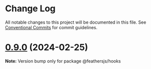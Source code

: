 # Change Log

All notable changes to this project will be documented in this file.
See [Conventional Commits](https://conventionalcommits.org) for commit guidelines.

# [0.9.0](https://github.com/feathersjs/hooks/compare/v0.8.1...v0.9.0) (2024-02-25)

**Note:** Version bump only for package @feathersjs/hooks
